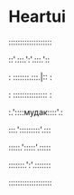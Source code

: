 # Heartui

:::::::::::::::::::

::'.:::.':'.:::.'::

: :::::::.:::.|:: :

: ::::::::::::::: :

:.'::::мудак::::'.:

:::.':::::::::'.:::

:::::.':::::'.:::::

:::::::.':'.:::::::

:::::::::::::::::::